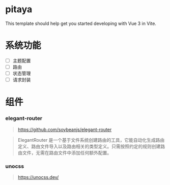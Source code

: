 # pitaya

This template should help get you started developing with Vue 3 in Vite.

# 系统功能

- [ ] 主题配置
- [ ] 路由
- [ ] 状态管理
- [ ] 请求封装

# 组件

### elegant-router

> https://github.com/soybeanjs/elegant-router

> ElegantRouter 是一个基于文件系统创建路由的工具，它能自动化生成路由定义、路由文件导入以及路由相关的类型定义。只需按照约定的规则创建路由文件，无需在路由文件中添加任何额外配置。

### unocss

> https://unocss.dev/
